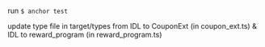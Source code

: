 run `$ anchor test`

update type file in target/types from IDL to CouponExt (in coupon_ext.ts) & IDL to reward_program (in reward_program.ts)
